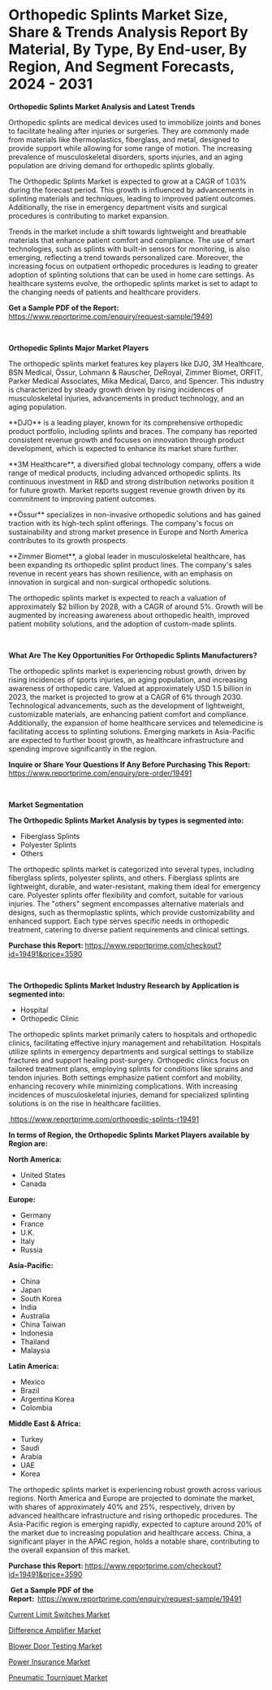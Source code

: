 <p><h1>Orthopedic Splints Market Size, Share & Trends Analysis Report By Material, By Type, By End-user, By Region, And Segment Forecasts, 2024 - 2031</h1></p><p><strong>Orthopedic Splints Market Analysis and Latest Trends</strong></p>
<p><p>Orthopedic splints are medical devices used to immobilize joints and bones to facilitate healing after injuries or surgeries. They are commonly made from materials like thermoplastics, fiberglass, and metal, designed to provide support while allowing for some range of motion. The increasing prevalence of musculoskeletal disorders, sports injuries, and an aging population are driving demand for orthopedic splints globally.</p><p>The Orthopedic Splints Market is expected to grow at a CAGR of 1.03% during the forecast period. This growth is influenced by advancements in splinting materials and techniques, leading to improved patient outcomes. Additionally, the rise in emergency department visits and surgical procedures is contributing to market expansion. </p><p>Trends in the market include a shift towards lightweight and breathable materials that enhance patient comfort and compliance. The use of smart technologies, such as splints with built-in sensors for monitoring, is also emerging, reflecting a trend towards personalized care. Moreover, the increasing focus on outpatient orthopedic procedures is leading to greater adoption of splinting solutions that can be used in home care settings. As healthcare systems evolve, the orthopedic splints market is set to adapt to the changing needs of patients and healthcare providers.</p></p>
<p><strong>Get a Sample PDF of the Report:&nbsp;</strong> <a href="https://www.reportprime.com/enquiry/request-sample/19491?utm_campaign=1129&utm_medium=2&utm_source=Github&utm_content=ia&utm_term=23112024&utm_id=orthopedic-splints">https://www.reportprime.com/enquiry/request-sample/19491</a></p>
<p>&nbsp;</p>
<p><strong>Orthopedic Splints Major Market Players</strong></p>
<p><p>The orthopedic splints market features key players like DJO, 3M Healthcare, BSN Medical, Össur, Lohmann & Rauscher, DeRoyal, Zimmer Biomet, ORFIT, Parker Medical Associates, Mika Medical, Darco, and Spencer. This industry is characterized by steady growth driven by rising incidences of musculoskeletal injuries, advancements in product technology, and an aging population.</p><p>**DJO** is a leading player, known for its comprehensive orthopedic product portfolio, including splints and braces. The company has reported consistent revenue growth and focuses on innovation through product development, which is expected to enhance its market share further.</p><p>**3M Healthcare**, a diversified global technology company, offers a wide range of medical products, including advanced orthopedic splints. Its continuous investment in R&D and strong distribution networks position it for future growth. Market reports suggest revenue growth driven by its commitment to improving patient outcomes.</p><p>**Össur** specializes in non-invasive orthopedic solutions and has gained traction with its high-tech splint offerings. The company's focus on sustainability and strong market presence in Europe and North America contributes to its growth prospects.</p><p>**Zimmer Biomet**, a global leader in musculoskeletal healthcare, has been expanding its orthopedic splint product lines. The company's sales revenue in recent years has shown resilience, with an emphasis on innovation in surgical and non-surgical orthopedic solutions.</p><p>The orthopedic splints market is expected to reach a valuation of approximately $2 billion by 2028, with a CAGR of around 5%. Growth will be augmented by increasing awareness about orthopedic health, improved patient mobility solutions, and the adoption of custom-made splints.</p></p>
<p>&nbsp;</p>
<p><strong>What Are The Key Opportunities For Orthopedic Splints Manufacturers?</strong></p>
<p><p>The orthopedic splints market is experiencing robust growth, driven by rising incidences of sports injuries, an aging population, and increasing awareness of orthopedic care. Valued at approximately USD 1.5 billion in 2023, the market is projected to grow at a CAGR of 6% through 2030. Technological advancements, such as the development of lightweight, customizable materials, are enhancing patient comfort and compliance. Additionally, the expansion of home healthcare services and telemedicine is facilitating access to splinting solutions. Emerging markets in Asia-Pacific are expected to further boost growth, as healthcare infrastructure and spending improve significantly in the region.</p></p>
<p><strong>Inquire or Share Your Questions If Any Before Purchasing This Report:</strong> <a href="https://www.reportprime.com/enquiry/pre-order/19491?utm_campaign=1129&utm_medium=2&utm_source=Github&utm_content=ia&utm_term=23112024&utm_id=orthopedic-splints">https://www.reportprime.com/enquiry/pre-order/19491</a></p>
<p>&nbsp;</p>
<p><strong>Market Segmentation</strong></p>
<p><strong>The Orthopedic Splints Market Analysis by types is segmented into:</strong></p>
<p><ul><li>Fiberglass Splints</li><li>Polyester Splints</li><li>Others</li></ul></p>
<p><p>The orthopedic splints market is categorized into several types, including fiberglass splints, polyester splints, and others. Fiberglass splints are lightweight, durable, and water-resistant, making them ideal for emergency care. Polyester splints offer flexibility and comfort, suitable for various injuries. The "others" segment encompasses alternative materials and designs, such as thermoplastic splints, which provide customizability and enhanced support. Each type serves specific needs in orthopedic treatment, catering to diverse patient requirements and clinical settings.</p></p>
<p><strong>Purchase this Report:&nbsp;</strong><a href="https://www.reportprime.com/checkout?id=19491&price=3590&utm_campaign=1129&utm_medium=2&utm_source=Github&utm_content=ia&utm_term=23112024&utm_id=orthopedic-splints">https://www.reportprime.com/checkout?id=19491&price=3590</a></p>
<p>&nbsp;</p>
<p><strong>The Orthopedic Splints Market Industry Research by Application is segmented into:</strong></p>
<p><ul><li>Hospital</li><li>Orthopedic Clinic</li></ul></p>
<p><p>The orthopedic splints market primarily caters to hospitals and orthopedic clinics, facilitating effective injury management and rehabilitation. Hospitals utilize splints in emergency departments and surgical settings to stabilize fractures and support healing post-surgery. Orthopedic clinics focus on tailored treatment plans, employing splints for conditions like sprains and tendon injuries. Both settings emphasize patient comfort and mobility, enhancing recovery while minimizing complications. With increasing incidences of musculoskeletal injuries, demand for specialized splinting solutions is on the rise in healthcare facilities.</p></p>
<p><a href="https://www.reportprime.com/orthopedic-splints-r19491?utm_campaign=1129&utm_medium=2&utm_source=Github&utm_content=ia&utm_term=23112024&utm_id=orthopedic-splints">&nbsp;https://www.reportprime.com/orthopedic-splints-r19491</a></p>
<p><strong>In terms of Region, the Orthopedic Splints Market Players available by Region are:</strong></p>
<p>
    <p> <strong> North America: </strong>
        <ul>
            <li>United States</li>
            <li>Canada</li>
        </ul>
        </p> 
    <p> <strong> Europe: </strong>
        <ul>
            <li>Germany</li>
            <li>France</li>
            <li>U.K.</li>
            <li>Italy</li>
            <li>Russia</li>
        </ul>
        </p> 
    <p> <strong> Asia-Pacific: </strong>
        <ul>
            <li>China</li>
            <li>Japan</li>
            <li>South Korea</li>
            <li>India</li>
            <li>Australia</li>
            <li>China Taiwan</li>
            <li>Indonesia</li>
            <li>Thailand</li>
            <li>Malaysia</li>
        </ul>
        </p> 
    <p> <strong> Latin America: </strong>
        <ul>
            <li>Mexico</li>
            <li>Brazil</li>
            <li>Argentina Korea</li>
            <li>Colombia</li>
        </ul>
        </p> 
    <p> <strong> Middle East & Africa: </strong>
        <ul>
            <li>Turkey</li>
            <li>Saudi</li>
            <li>Arabia</li>
            <li>UAE</li>
            <li>Korea</li>
        </ul>
    </p>
    </p>
<p><p>The orthopedic splints market is experiencing robust growth across various regions. North America and Europe are projected to dominate the market, with shares of approximately 40% and 25%, respectively, driven by advanced healthcare infrastructure and rising orthopedic procedures. The Asia-Pacific region is emerging rapidly, expected to capture around 20% of the market due to increasing population and healthcare access. China, a significant player in the APAC region, holds a notable share, contributing to the overall expansion of this market.</p></p>
<p><strong>Purchase this Report: </strong><a href="https://www.reportprime.com/checkout?id=19491&price=3590&utm_campaign=1129&utm_medium=2&utm_source=Github&utm_content=ia&utm_term=23112024&utm_id=orthopedic-splints">https://www.reportprime.com/checkout?id=19491&price=3590</a></p>
<p>&nbsp;<strong>Get a Sample PDF of the Report:&nbsp;&nbsp;</strong><a href="https://www.reportprime.com/enquiry/request-sample/19491?utm_campaign=1129&utm_medium=2&utm_source=Github&utm_content=ia&utm_term=23112024&utm_id=orthopedic-splints">https://www.reportprime.com/enquiry/request-sample/19491</a></p>
<p><strong></strong></p>
<p><p><a href="https://www.linkedin.com/pulse/strategic-analysis-current-limit-switches-market-forecast-mxc6c?utm_campaign=1129&utm_medium=2&utm_source=Github&utm_content=ia&utm_term=23112024&utm_id=orthopedic-splints">Current Limit Switches Market</a></p><p><a href="https://www.linkedin.com/pulse/difference-amplifier-market-study-creating-business-environment-ocygc?utm_campaign=1129&utm_medium=2&utm_source=Github&utm_content=ia&utm_term=23112024&utm_id=orthopedic-splints">Difference Amplifier Market</a></p><p><a href="https://issuu.com/reportprime-2/docs/blower-door-testing-market-size-203_3472685656d4d6?utm_campaign=1129&utm_medium=2&utm_source=Github&utm_content=ia&utm_term=23112024&utm_id=orthopedic-splints">Blower Door Testing Market</a></p><p><a href="https://issuu.com/reportprime-2/docs/power-insurance-market-size-2030.pp_c4d31d2e93e10f?utm_campaign=1129&utm_medium=2&utm_source=Github&utm_content=ia&utm_term=23112024&utm_id=orthopedic-splints">Power Insurance Market</a></p><p><a href="https://github.com/GroverBarry/Market-Research-Report-List-7/blob/main/pneumatic-tourniquet-market.md?utm_campaign=1129&utm_medium=2&utm_source=Github&utm_content=ia&utm_term=23112024&utm_id=orthopedic-splints">Pneumatic Tourniquet Market</a></p></p>